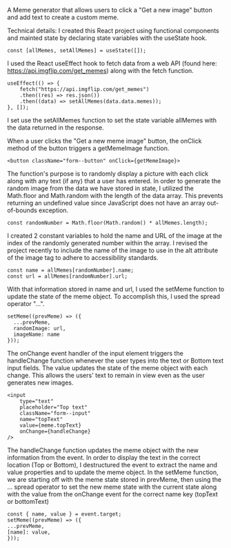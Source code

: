 A Meme generator that allows users to click a "Get a new image" button and add text to create a custom meme.

Technical details:
I created this React project using functional components and mainted state by declaring state variables with the useState hook.

    const [allMemes, setAllMemes] = useState([]);
   
I used the React useEffect hook to fetch data from a web API (found here: https://api.imgflip.com/get_memes) along with the fetch function. 

    useEffect(() => {
        fetch("https://api.imgflip.com/get_memes")
        .then((res) => res.json())
        .then((data) => setAllMemes(data.data.memes));
    }, []);

I set use the setAllMemes function to set the state variable allMemes with the data returned in the response.

When a user clicks the "Get a new meme image" button, the onClick method of the button triggers a getMemeImage function.

    <button className="form--button" onClick={getMemeImage}>

The function's purpose is to randomly display a picture with each click along with any text (if any) that a user has entered. In order to generate the random image from the data we have stored in state, I utilized the Math.floor and Math.random with the length of the data array. This prevents returning an undefined value since JavaScript does not have an array out-of-bounds exception.

    const randomNumber = Math.floor(Math.random() * allMemes.length);

I created 2 constant variables to hold the name and URL of the image at the index of the randomly generated number within the array. I revised the project recently to include the name of the image to use in the alt attribute of the image tag to adhere to accessibility standards.

    const name = allMemes[randomNumber].name;
    const url = allMemes[randomNumber].url;

With that information stored in name and url, I used the setMeme function to update the state of the meme object. To accomplish this, I used the spread operator "...".

    setMeme((prevMeme) => ({
      ...prevMeme,
      randomImage: url,
      imageName: name
    }));

The onChange event handler of the input element triggers the handleChange function whenever the user types into the text or Bottom text input fields. The value updates the state of the meme object with each change. This allows the users' text to remain in view even as the user generates new images. 
 
    <input
        type="text"
        placeholder="Top text"
        className="form--input"
        name="topText"
        value={meme.topText}
        onChange={handleChange}
    />

The handleChange function updates the meme object with the new information from the event. In order to display the text in the correct location (Top or Bottom), I destructured the event to extract the name and value properties and to update the meme object. In the setMeme function, we are starting off with the meme state stored in prevMeme, then using the ... spread operator to set the new meme state with the current state along with the value from the onChange event for the correct name key (topText or bottomText)

    const { name, value } = event.target;
    setMeme((prevMeme) => ({
    ...prevMeme,
    [name]: value,
    }));